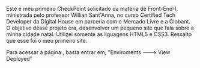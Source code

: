 Este é meu primeiro CheckPoint solicitado da matéria de Front-End-I, ministrada pelo professor Willian Sant'Anna, no curso Certified Tech Developer da Digital House em parceria com o Mercado Livre e a Globant.
O objetivo desse projeto era, desenvolver um pequeno  site que fala sobre a minha cidade natal. Utilizei somente as liguagens HTML5 e CSS3. Ressalto que esse foi o meu primeiro site.

Para acessar à página., basta entrar em; "Enviroments ---> View Deployed"
